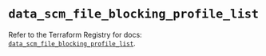 # `data_scm_file_blocking_profile_list`

Refer to the Terraform Registry for docs: [`data_scm_file_blocking_profile_list`](https://registry.terraform.io/providers/paloaltonetworks/scm/1.0.2/docs/data-sources/file_blocking_profile_list).
